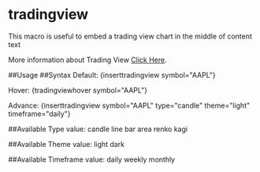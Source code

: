 # tradingview

This macro is useful to embed a trading view chart in the middle of content text

More information about Trading View [Click Here](https://id.tradingview.com/widget/).

##Usage
##Syntax
Default: {inserttradingview symbol="AAPL"}

Hover: {tradingviewhover symbol="AAPL"}

Advance: {inserttradingview symbol="AAPL" type="candle" theme="light" timeframe="daily"}

##Available Type value:
candle
line
bar
area
renko
kagi

##Available Theme value:
light
dark

##Available Timeframe value:
daily
weekly
monthly
